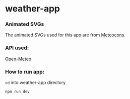 # weather-app

### Animated SVGs

The animated SVGs used for this app are from [Meteocons](https://bas.dev/work/meteocons).

### API used:

[Open-Meteo](https://open-meteo.com/)

### How to run app:
`cd` into weather-app directory
```
npm run dev
```
